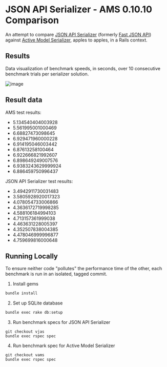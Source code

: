 # JSON API Serializer - AMS 0.10.10 Comparison

An attempt to compare [JSON API Serializer](https://github.com/jsonapi-serializer/jsonapi-serializer) (formerly [Fast JSON API](https://github.com/Netflix/fast_jsonapi)) against [Active Model Serializer](https://github.com/rails-api/active_model_serializers), apples to apples, in a Rails context.

## Results

Data visualization of benchmark speeds, in seconds, over 10 consecutive benchmark trials per serializer solution.

![image](https://user-images.githubusercontent.com/4186462/88438723-9bd70480-cdc6-11ea-92e9-3e3a4252c2ea.png)

## Result data

AMS test results:

- 5.134540404003928
- 5.561995001000469
- 6.68827473098645
- 6.929471960000228
- 6.914195046003442
- 6.87613258100464
- 6.922666821992607
- 6.898649249007576
- 6.9383243629999924
- 6.886459750996437

JSON API Serializer test results:

- 3.4942911730031483
- 3.5805928920017323
- 4.078054733006866
- 4.3636172719998285
- 4.588106184994103
- 4.713157361999038
- 4.463631228005397
- 4.352507838004385
- 4.478046999996877
- 4.759699816000648

## Running Locally

To ensure neither code "pollutes" the performance time of the other, each benchmark is run in an isolated, tagged commit.

1. Install gems

```bash
bundle install
```

2. Set up SQLite database

```bash
bundle exec rake db:setup
```

3. Run benchmark specs for JSON API Serializer

```
git checkout vjas
bundle exec rspec spec
```

4. Run benchmark spec for Active Model Serializer

```
git checkout vams
bundle exec rspec spec
```
